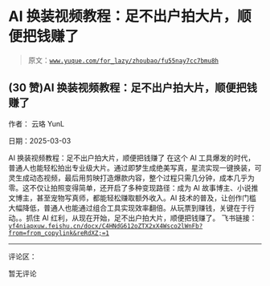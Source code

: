 # AI 换装视频教程：足不出户拍大片，顺便把钱赚了

> 原文：[`www.yuque.com/for_lazy/zhoubao/fu55nay7cc7bmu8h`](https://www.yuque.com/for_lazy/zhoubao/fu55nay7cc7bmu8h)

## (30 赞)AI 换装视频教程：足不出户拍大片，顺便把钱赚了

作者： 云珞 YunL

日期：2025-03-03

AI 换装视频教程：足不出户拍大片，顺便把钱赚了
在这个 AI 工具爆发的时代，普通人也能轻松拍出专业级大片。通过即梦生成绝美写真，星流实现一键换装，可灵生成动态视频，最后用剪映打造爆款内容，整个过程只需几分钟，成本几乎为零。这不仅让拍照变得简单，还开启了多种变现路径：成为 AI 故事博主、小说推文博主，甚至宠物写真师，都能轻松赚取额外收入。AI 技术的普及，让创作门槛大幅降低，普通人也能通过组合工具实现效率翻倍。从玩票到赚钱，关键在于行动。。抓住 AI 红利，从现在开始，足不出户拍大片，顺便把钱赚了。
飞书链接：[`yf4niapxuw.feishu.cn/docx/C4HNdG612oZTX2xX4Wsco2lWnFb?from=from_copylink&reRdXZ;=1`](https://yf4niapxuw.feishu.cn/docx/C4HNdG612oZTX2xX4Wsco2lWnFb?from=from_copylink&reRdXZ;=1)

* * *

评论区：

暂无评论